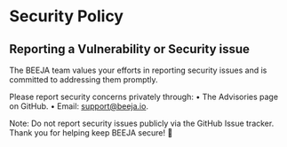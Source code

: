 # Security Policy

## Reporting a Vulnerability or Security issue

The BEEJA team values your efforts in reporting security issues and is committed to addressing them promptly.

Please report security concerns privately through:
	•	The Advisories page on GitHub.
	•	Email: support@beeja.io.

Note: Do not report security issues publicly via the GitHub Issue tracker. Thank you for helping keep BEEJA secure! 🚀
